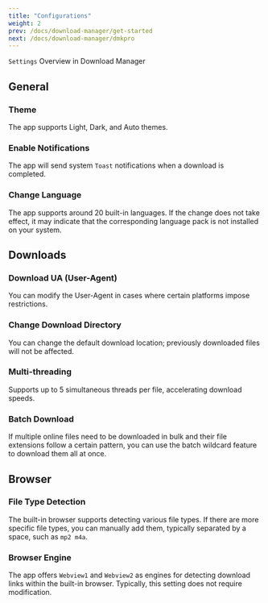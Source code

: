 ```yaml
---
title: "Configurations"
weight: 2
prev: /docs/download-manager/get-started
next: /docs/download-manager/dmkpro
---
```


`Settings` Overview in Download Manager

## General

### Theme

The app supports Light, Dark, and Auto themes.

### Enable Notifications

The app will send system `Toast` notifications when a download is completed.

### Change Language

The app supports around 20 built-in languages. If the change does not take effect, it may indicate that the corresponding language pack is not installed on your system.

## Downloads

### Download UA (User-Agent)

You can modify the User-Agent in cases where certain platforms impose restrictions.

### Change Download Directory

You can change the default download location; previously downloaded files will not be affected.

### Multi-threading

Supports up to 5 simultaneous threads per file, accelerating download speeds.

### Batch Download

If multiple online files need to be downloaded in bulk and their file extensions follow a certain pattern, you can use the batch wildcard feature to download them all at once.

## Browser

### File Type Detection

The built-in browser supports detecting various file types. If there are more specific file types, you can manually add them, typically separated by a space, such as `mp2 m4a`.

### Browser Engine

The app offers `Webview1` and `Webview2` as engines for detecting download links within the built-in browser. Typically, this setting does not require modification.
